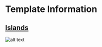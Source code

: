 # Template Information

## [Islands](https://github.com/MrBobertus/Roblox/blob/main/Default-Templates/Islands-V1.0.rbxl)

![alt text](https://tenor.com/view/cat-shocked-shocked-cat-gif-11170546809524778591)
